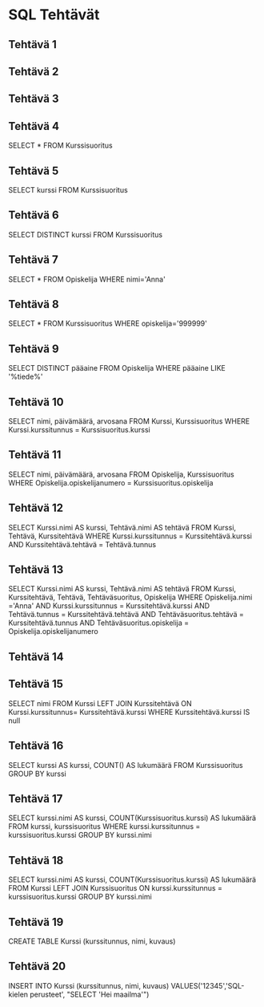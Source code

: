 # SQL Tehtävät  

## Tehtävä 1  

## Tehtävä 2  

## Tehtävä 3  

## Tehtävä 4  
SELECT * FROM Kurssisuoritus  
## Tehtävä 5  
SELECT kurssi FROM Kurssisuoritus  
## Tehtävä 6  
SELECT DISTINCT kurssi FROM Kurssisuoritus  
## Tehtävä 7  
SELECT * FROM Opiskelija WHERE nimi='Anna'  
## Tehtävä 8  
SELECT * FROM Kurssisuoritus WHERE opiskelija='999999'  
## Tehtävä 9  
SELECT DISTINCT pääaine FROM Opiskelija WHERE pääaine LIKE '%tiede%'
## Tehtävä 10  
SELECT nimi, päivämäärä, arvosana FROM Kurssi, Kurssisuoritus WHERE Kurssi.kurssitunnus = Kurssisuoritus.kurssi
## Tehtävä 11  
SELECT nimi, päivämäärä, arvosana FROM Opiskelija, Kurssisuoritus WHERE Opiskelija.opiskelijanumero = Kurssisuoritus.opiskelija
## Tehtävä 12  
SELECT Kurssi.nimi AS kurssi, Tehtävä.nimi AS tehtävä FROM Kurssi, Tehtävä, Kurssitehtävä WHERE  Kurssi.kurssitunnus = Kurssitehtävä.kurssi AND Kurssitehtävä.tehtävä = Tehtävä.tunnus
## Tehtävä 13  
SELECT Kurssi.nimi AS kurssi, Tehtävä.nimi AS tehtävä FROM Kurssi, Kurssitehtävä, Tehtävä, Tehtäväsuoritus, Opiskelija WHERE Opiskelija.nimi ='Anna' AND Kurssi.kurssitunnus = Kurssitehtävä.kurssi AND Tehtävä.tunnus = Kurssitehtävä.tehtävä AND Tehtäväsuoritus.tehtävä = Kurssitehtävä.tunnus  AND Tehtäväsuoritus.opiskelija = Opiskelija.opiskelijanumero
## Tehtävä 14  

## Tehtävä 15  
SELECT nimi FROM Kurssi LEFT JOIN Kurssitehtävä ON Kurssi.kurssitunnus= Kurssitehtävä.kurssi WHERE Kurssitehtävä.kurssi IS null
## Tehtävä 16  
SELECT kurssi AS kurssi, COUNT() AS lukumäärä FROM Kurssisuoritus GROUP BY kurssi
## Tehtävä 17  
SELECT kurssi.nimi AS kurssi, COUNT(Kurssisuoritus.kurssi) AS lukumäärä FROM kurssi, kurssisuoritus WHERE kurssi.kurssitunnus = kurssisuoritus.kurssi GROUP BY kurssi.nimi
## Tehtävä 18  
SELECT kurssi.nimi AS kurssi, COUNT(Kurssisuoritus.kurssi) AS lukumäärä FROM Kurssi LEFT JOIN Kurssisuoritus ON kurssi.kurssitunnus = kurssisuoritus.kurssi GROUP BY kurssi.nimi
## Tehtävä 19  
CREATE TABLE Kurssi (kurssitunnus, nimi, kuvaus)
## Tehtävä 20  
INSERT INTO Kurssi (kurssitunnus, nimi, kuvaus) VALUES('12345','SQL-kielen perusteet', "SELECT 'Hei maailma'")
